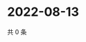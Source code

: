 # 2022-08-13

共 0 条

<!-- BEGIN WEIBO -->
<!-- 最后更新时间 Sat Aug 13 2022 19:13:11 GMT+0800 (China Standard Time) -->

<!-- END WEIBO -->
